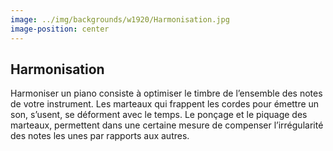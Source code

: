 ```yaml
---
image: ../img/backgrounds/w1920/Harmonisation.jpg
image-position: center
---
```


## Harmonisation

Harmoniser un piano consiste à optimiser le timbre de l’ensemble des notes de votre instrument. 
Les marteaux qui frappent les cordes pour émettre un son, s’usent, se déforment avec le temps. 
Le ponçage et le piquage des marteaux, permettent dans une certaine mesure de compenser 
l’irrégularité des notes les unes par rapports aux autres.
